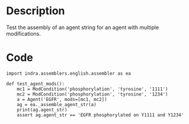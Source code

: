 # Description
Test the assembly of an agent string for an agent with multiple modifications.

# Code
```
import indra.assemblers.english.assembler as ea

def test_agent_mods():
    mc1 = ModCondition('phosphorylation', 'tyrosine', '1111')
    mc2 = ModCondition('phosphorylation', 'tyrosine', '1234')
    a = Agent('EGFR', mods=[mc1, mc2])
    ag = ea._assemble_agent_str(a)
    print(ag.agent_str)
    assert ag.agent_str == 'EGFR phosphorylated on Y1111 and Y1234'

```
